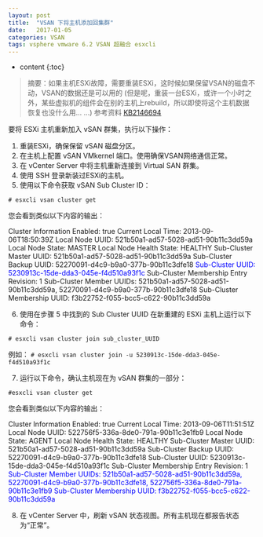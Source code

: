 ```yaml
---
layout: post
title:  "VSAN 下将主机添加回集群"
date:   2017-01-05
categories: VSAN
tags: vsphere vmware 6.2 VSAN 超融合 esxcli
---
```


* content
{:toc}


> 摘要：如果主机ESXi故障，需要重装ESXi，这时候如果保留VSAN的磁盘不动，VSAN的数据还是可以用的 (但是呢，重装一台ESXi，或许一个小时之外，某些虚拟机的组件会在别的主机上rebuild，所以即使将这个主机数据恢复也没什么用... ...)
> 参考资料 [KB2146694](https://kb.vmware.com/selfservice/microsites/search.do?language=en_US&cmd=displayKC&externalId=2146694)  

要将 ESXi 主机重新加入 vSAN 群集，执行以下操作：
1. 重装ESXi，确保保留 vSAN 磁盘分区。
2. 在主机上配置 vSAN VMkernel 端口。使用确保VSAN网络通信正常。
3. 在 vCenter Server 中将主机重新连接到 Virtual SAN 群集。
4. 使用 SSH 登录新装过ESXi的主机。
5. 使用以下命令获取 vSAN Sub Cluster ID：

`# esxcli vsan cluster get`

您会看到类似以下内容的输出：

Cluster Information
Enabled: true
Current Local Time: 2013-09-06T18:50:39Z
Local Node UUID: 521b50a1-ad57-5028-ad51-90b11c3dd59a
Local Node State: MASTER
Local Node Health State: HEALTHY
Sub-Cluster Master UUID: 521b50a1-ad57-5028-ad51-90b11c3dd59a
Sub-Cluster Backup UUID: 52270091-d4c9-b9a0-377b-90b11c3dfe18
<span style='color:blue;'>Sub-Cluster UUID: 5230913c-15de-dda3-045e-f4d510a93f1c</span>
Sub-Cluster Membership Entry Revision: 1
Sub-Cluster Member UUIDs: 521b50a1-ad57-5028-ad51-90b11c3dd59a, 52270091-d4c9-b9a0-377b-90b11c3dfe18
Sub-Cluster Membership UUID: f3b22752-f055-bcc5-c622-90b11c3dd59a

6. 使用在步骤 5 中找到的 Sub Cluster UUID 在新重建的 ESXi 主机上运行以下命令：

`# esxcli vsan cluster join sub_cluster_UUID`

例如：
`# esxcli vsan cluster join -u 5230913c-15de-dda3-045e-f4d510a93f1c`

7. 运行以下命令，确认主机现在为 vSAN 群集的一部分：

`#esxcli vsan cluster get`

您会看到类似以下内容的输出：

Cluster Information
Enabled: true
Current Local Time: 2013-09-06T11:51:51Z
Local Node UUID: 522756f5-336a-8de0-791a-90b11c3e1fb9
Local Node State: AGENT
Local Node Health State: HEALTHY
Sub-Cluster Master UUID: 521b50a1-ad57-5028-ad51-90b11c3dd59a
Sub-Cluster Backup UUID: 52270091-d4c9-b9a0-377b-90b11c3dfe18
Sub-Cluster UUID: 5230913c-15de-dda3-045e-f4d510a93f1c
Sub-Cluster Membership Entry Revision: 1
<span style='color:blue;'>Sub-Cluster Member UUIDs: 521b50a1-ad57-5028-ad51-90b11c3dd59a, 52270091-d4c9-b9a0-377b-90b11c3dfe18, 522756f5-336a-8de0-791a-90b11c3e1fb9
Sub-Cluster Membership UUID: f3b22752-f055-bcc5-c622-90b11c3dd59a</span>

8. 在 vCenter Server 中，刷新 vSAN 状态视图。所有主机现在都报告状态为“正常”。
